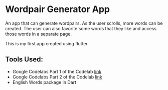 # Wordpair Generator App

An app that can generate wordpairs. As the user scrolls, more words can be created. The user can also favorite some words that they like and access those words in a separate page. 

This is my first app created using flutter. 

## Tools Used:
* Google Codelabs Part 1 of the Codelab [link](https://codelabs.developers.google.com/codelabs/first-flutter-app-pt1#0)
* Google Codelabs Part 2 of the Codelab [link](https://codelabs.developers.google.com/codelabs/first-flutter-app-pt2#0)
* English Words package in Dart
